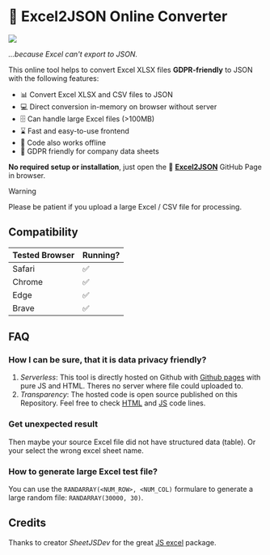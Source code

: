 # 🔄 Excel2JSON Online Converter

<img src="https://img.shields.io/badge/status-online-green">

_...because Excel can't export to JSON._

This online tool helps to convert Excel XLSX files **GDPR-friendly** to JSON with the following features:

-   📊 Convert Excel XLSX and CSV files to JSON
-   💻 Direct conversion in-memory on browser without server
-   🗄️ Can handle large Excel files (>100MB)
-   ⌛️ Fast and easy-to-use frontend
-   🛜 Code also works offline
-   🔐 GDPR friendly for company data sheets

**No required setup or installation**, just open the 🔄 [**Excel2JSON**](https://bitnulleins.github.io/excel2json/) GitHub Page in browser.

> [!WARNING]
> Please be patient if you upload a large Excel / CSV file for processing.

## Compatibility

| Tested Browser | Running? |
| -------------- | -------- |
| Safari         | ✅       |
| Chrome         | ✅       |
| Edge           | ✅       |
| Brave          | ✅       |

## FAQ

### How I can be sure, that it is data privacy friendly?

1. _Serverless_: This tool is directly hosted on Github with [Github pages](https://pages.github.com) with pure JS and HTML. Theres no server where file could uploaded to.
2. _Transparency_: The hosted code is open source published on this Repository. Feel free to check [HTML](./index.html) and [JS](./static/script.js) code lines.

### Get unexpected result

Then maybe your source Excel file did not have structured data (table). Or your select the wrong excel sheet name.

### How to generate large Excel test file?

You can use the `RANDARRAY(<NUM_ROW>, <NUM_COL)` formulare to generate a large random file: `RANDARRAY(30000, 30)`.

## Credits

Thanks to creator _SheetJSDev_ for the great [JS excel](https://github.com/SheetJS/sheetjs) package.
